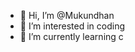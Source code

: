 - 👋 Hi, I’m @Mukundhan
- 👀 I’m interested in coding
- 🌱 I’m currently learning c


<!---
Mukundhan2004/Mukundhan2004 is a ✨ special ✨ repository because its `README.md` (this file) appears on your GitHub profile.
You can click the Preview link to take a look at your changes.
--->

